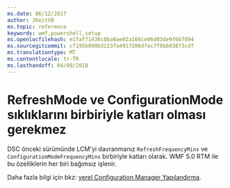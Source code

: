 ```yaml
---
ms.date: 06/12/2017
author: JKeithB
ms.topic: reference
keywords: wmf,powershell,setup
ms.openlocfilehash: e1faf71436c8ba0ae02a166ce06d03de9f66f094
ms.sourcegitcommit: cf195b090b3223fa4917206dfec7f0b603873cdf
ms.translationtype: MT
ms.contentlocale: tr-TR
ms.lasthandoff: 04/09/2018
---
```

# <a name="frequencies-for-refreshmode-and-configurationmode-dont-need-to-be-multiples-of-each-other"></a>RefreshMode ve ConfigurationMode sıklıklarını birbiriyle katları olması gerekmez

DSC önceki sürümünde LCM'yi davranmanız `RefreshFrequencyMins` ve `ConfigurationModeFrequencyMins` birbiriyle katları olarak. WMF 5.0 RTM ile bu özelliklerin her biri bağımsız işlenir.

Daha fazla bilgi için bkz: [yerel Configuration Manager Yapılandırma](https://msdn.microsoft.com/powershell/dsc/metaconfig).